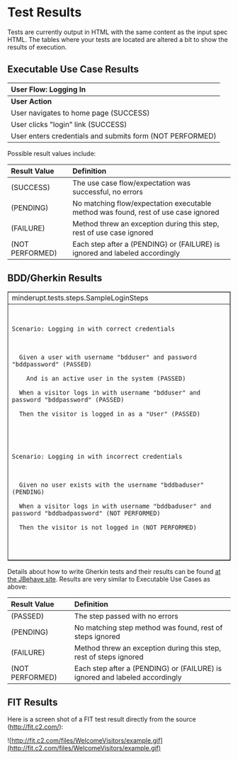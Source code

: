# Test Results #

Tests are currently output in HTML with the same content as the input spec HTML.  The tables where your tests are located are altered a bit to show the results of execution.


## Executable Use Case Results ##

| User Flow:  Logging In |
|:-----------------------|
| **User Action**        | **Expectation**        | **Comments**           |
| User navigates to home page (SUCCESS) | User sees home page with articles (SUCCESS) |                        |
| User clicks "login" link (SUCCESS) | User sees login page requesting credentials (FAIL) InvocationException: Caused by: Assertion failed; did not see login page |                        |
| User enters credentials and submits form (NOT PERFORMED) | User sees personalized page with articles (NOT PERFORMED) | Alternative Flow: Logging In With Bad Credentials |


Possible result values include:

| **Result Value** | **Definition** |
|:-----------------|:---------------|
| (SUCCESS)        | The use case flow/expectation was successful, no errors |
| (PENDING)        | No matching flow/expectation executable method was found, rest of use case ignored |
| (FAILURE)        | Method threw an exception during this step, rest of use case ignored |
| (NOT PERFORMED)  | Each step after a (PENDING) or (FAILURE) is ignored and labeled accordingly |



## BDD/Gherkin Results ##

<table border='1'>
<tr><td>minderupt.tests.steps.SampleLoginSteps</td></tr>
<tr>
<td>
<pre><code><br>
Scenario: Logging in with correct credentials<br>
<br>
  Given a user with username "bdduser" and password "bddpassword" (PASSED)<br>
    And is an active user in the system (PASSED)<br>
  When a visitor logs in with username "bdduser" and password "bddpassword" (PASSED)<br>
  Then the visitor is logged in as a "User" (PASSED)<br>
<br>
<br>
Scenario: Logging in with incorrect credentials<br>
<br>
  Given no user exists with the username "bddbaduser" (PENDING)<br>
  When a visitor logs in with username "bddbaduser" and password "bddbadpassword" (NOT PERFORMED)<br>
  Then the visitor is not logged in (NOT PERFORMED)<br>
<br>
</code></pre>
</td>
</tr>
</table>

Details about how to write Gherkin tests and their results can be found [at the JBehave site](http://jbehave.org/reference/latest/getting-started.html). Results are very similar to Executable Use Cases as above:

| **Result Value** | **Definition** |
|:-----------------|:---------------|
| (PASSED)         | The step passed with no errors |
| (PENDING)        | No matching step method was found, rest of steps ignored |
| (FAILURE)        | Method threw an exception during this step, rest of steps ignored |
| (NOT PERFORMED)  | Each step after a (PENDING) or (FAILURE) is ignored and labeled accordingly |

## FIT Results ##

Here is a screen shot of a FIT test result directly from the source (http://fit.c2.com/):

![http://fit.c2.com/files/WelcomeVisitors/example.gif](http://fit.c2.com/files/WelcomeVisitors/example.gif)